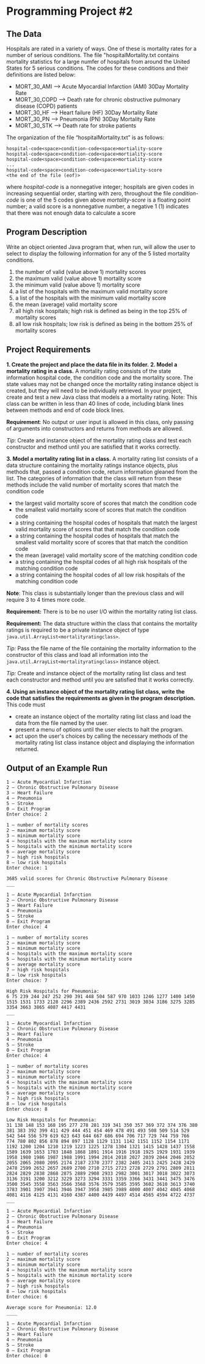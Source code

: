 # Programming Project #2

## The Data
Hospitals are rated in a variety of ways. One of these is mortality rates for a number of serious conditions. The file "hospitalMortality.txt contains mortality statistics for a large numfer of hospitals from around the United States for 5 serious conditions. The codes for these conditions and their definitions are listed below:
- MORT_30_AMI --> Acute Myocardial Infarction (AMI) 30Day Mortality Rate 
- MORT_30_COPD --> Death rate for chronic obstructive pulmonary disease (COPD) patients 
- MORT_30_HF --> Heart failure (HF) 30Day Mortality Rate
- MORT_30_PN --> Pneumonia (PN) 30Day Mortality Rate
- MORT_30_STK --> Death rate for stroke patients

The organization of the file “hospitalMortality.txt” is as follows:
```
hospital-code<space>condition-code<space>mortiality-score
hospital-code<space>condition-code<space>mortiality-score
hospital-code<space>condition-code<space>mortiality-score
...
hospital-code<space>condition-code<space>mortiality-score
<the end of the file (eof)>
```
where *hospital-code* is a nonnegative  integer; hospitals are given codes in increasing sequential order, starting with zero, throughout the file
*condition-code*  is one of the 5 codes given above
*mortality-score* is a floating point number; a valid score is a nonnegative
number, a negative 1 (1) indicates that there was not enough data to calculate a score

## Program Description
Write an object oriented Java program that, when run, will allow the user to select
to display the following information for any of the 5 listed mortality conditions.
1. the number of valid (value above 1) mortality scores
2. the maximum valid (value above 1) mortality score
3. the minimum valid (value above 1) mortality score
4. a list of the hospitals with the maximum valid mortality score
5. a list of the hospitals with the minimum valid mortality score
6. the mean (average) valid mortality score
7. all high risk hospitals; high risk is defined as being in the top 25% of mortality scores
8.  all low risk hospitals; low risk is defined as being in the bottom 25% of mortality scores

## Project Requirements
**1. Create the  project and place the data file in its folder.**
**2. Model a mortality rating in a class.**
A mortality rating consists of the state information hospital code, the condition code and the mortality score. The state values may not be changed once the mortality rating instance object is created, but they will need to be individually retrieved. In your project, create and test a new Java class that models a a mortality rating. Note: This class can be written in less than 40 lines of code, including blank lines between methods and end of code block lines. 

**Requirement**: No output or user input is allowed in this class, only passing of arguments into constructors and returns from methods are allowed. 

*Tip*: Create and instance object of the mortality rating class and test each constructor and method until you are satisfied that it works correctly.

**3. Model a mortality rating list in a class.**
A mortality rating list consists of a data structure containing the mortality ratings instance objects, plus methods that, passed a condition code, return information gleaned from the list. The categories of information that the class will return from these methods include the valid number of mortality scores that match the condition code
- the largest valid mortality score of scores that match the condition code
- the smallest valid mortality score of scores that match the condition code
- a string containing the hospital codes of hospitals that match the largest valid mortality score of scores that that match the condition code
- a string containing the hospital codes of hospitals that match the smallest valid mortality score of scores that that match the condition code
- the mean (average) valid mortality score of the matching condition code
- a string containing the hospital codes of all high risk hospitals of the matching condition code
- a string containing the hospital codes of all low risk hospitals of the matching condition code

**Note**: This class is substantially longer than the previous class and will require 3 to 4 times more code.

**Requirement:** There is to be no user I/O within the mortality rating list class.

**Requirement:** The data structure within the class that contains the mortality ratings is required to be a
private instance object of type `java.util.ArrayList<mortalityratingclass>`.

*Tip:* Pass the file name of the file containing the mortality information to the constructor of this class and load all information into the `java.util.ArrayList<mortalityratingclass>` instance object.

*Tip:* Create and instance object of the mortality rating list class and test each constructor and method until you are satisfied that it works correctly.

**4. Using an instance object of the mortality rating list class, write the code that satisfies the requirements as given in the program description.**
This code must
- create an instance object of the mortality rating list class and load the data from the file named by the user.
- present a menu of options until the user elects to halt the program.
- act upon the user's choices by calling the necessary methods of the mortality rating list class instance object and displaying the information returned.

## Output of an Example Run

	1 – Acute Myocardial Infarction
	2 – Chronic Obstructive Pulmonary Disease
	3 – Heart Failure
	4 – Pneumonia
	5 – Stroke
	0 – Exit Program
	Enter choice: 2

	1 – number of mortality scores
	2 – maximum mortality score
	3 – minimum mortality score
	4 – hospitals with the maximum mortality score
	5 – hospitals with the minimum mortality score
	6 – average mortality score
	7 – high risk hospitals
	8 – low risk hospitals
	Enter choice: 1

	3685 valid scores for Chronic Obstructive Pulmonary Disease
	___

	1 – Acute Myocardial Infarction
	2 – Chronic Obstructive Pulmonary Disease
	3 – Heart Failure
	4 – Pneumonia
	5 – Stroke
	0 – Exit Program
	Enter choice: 4

	1 – number of mortality scores
	2 – maximum mortality score
	3 – minimum mortality score
	4 – hospitals with the maximum mortality score
	5 – hospitals with the minimum mortality score
	6 – average mortality score
	7 – high risk hospitals
	8 – low risk hospitals
	Enter choice: 7

	High Risk Hospitals for Pneumonia:
	6 75 239 244 247 252 290 391 448 504 587 970 1033 1246 1277 1400 1450 1515 1531 1733 2128 2296 2389 2436 2592 2731 3019 3034 3186 3275 3285 3354 3663 3865 4087 4417 4431
	___

	1 – Acute Myocardial Infarction
	2 – Chronic Obstructive Pulmonary Disease
	3 – Heart Failure
	4 – Pneumonia
	5 – Stroke
	0 – Exit Program
	Enter choice: 4

	1 – number of mortality scores
	2 – maximum mortality score
	3 – minimum mortality score
	4 – hospitals with the maximum mortality score
	5 – hospitals with the minimum mortality score
	6 – average mortality score
	7 – high risk hospitals
	8 – low risk hospitals
	Enter choice: 8

	Low Risk Hospitals for Pneumonia:
	31 138 148 153 168 195 277 278 281 319 341 350 357 369 372 374 376 380 381 383 392 399 411 429 444 451 454 469 478 491 493 508 509 514 529 542 544 556 579 619 623 643 644 667 686 694 706 717 729 744 759 766 774 780 802 856 878 894 897 1128 1129 1131 1142 1151 1152 1154 1171 1192 1200 1204 1210 1219 1223 1225 1278 1304 1321 1415 1428 1437 1558 1589 1639 1653 1783 1848 1868 1891 1914 1916 1918 1925 1929 1931 1939 1958 1980 1986 1987 1988 1991 1994 2014 2018 2027 2039 2044 2046 2052 2055 2065 2080 2095 2174 2187 2370 2377 2382 2405 2413 2425 2428 2429 2478 2599 2652 2657 2689 2700 2710 2715 2723 2728 2729 2791 2809 2811 2824 2829 2838 2868 2875 2889 2908 2933 2982 3001 3017 3018 3022 3073 3136 3191 3200 3212 3229 3273 3294 3331 3359 3366 3431 3441 3475 3476 3500 3545 3558 3563 3566 3568 3576 3579 3585 3595 3602 3610 3613 3740 3783 3901 3907 3941 3946 3947 3958 3985 3989 4000 4007 4042 4045 4068 4081 4116 4125 4131 4160 4387 4400 4439 4497 4514 4565 4594 4722 4737
	___

	1 – Acute Myocardial Infarction
	2 – Chronic Obstructive Pulmonary Disease
	3 – Heart Failure
	4 – Pneumonia
	5 – Stroke
	0 – Exit Program
	Enter choice: 4

	1 – number of mortality scores
	2 – maximum mortality score
	3 – minimum mortality score
	4 – hospitals with the maximum mortality score
	5 – hospitals with the minimum mortality score
	6 – average mortality score
	7 – high risk hospitals
	8 – low risk hospitals
	Enter choice: 6

	Average score for Pneumonia: 12.0
	____

	1 – Acute Myocardial Infarction
	2 – Chronic Obstructive Pulmonary Disease
	3 – Heart Failure
	4 – Pneumonia
	5 – Stroke
	0 – Exit Program
	Enter choice: 0